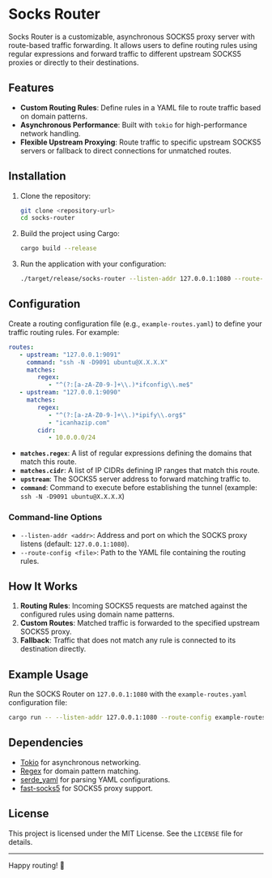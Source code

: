 # Socks Router

Socks Router is a customizable, asynchronous SOCKS5 proxy server with route-based traffic forwarding. It allows users to define routing rules using regular expressions and forward traffic to different upstream SOCKS5 proxies or directly to their destinations.

## Features

- **Custom Routing Rules**: Define rules in a YAML file to route traffic based on domain patterns.
- **Asynchronous Performance**: Built with `tokio` for high-performance network handling.
- **Flexible Upstream Proxying**: Route traffic to specific upstream SOCKS5 servers or fallback to direct connections for unmatched routes.

## Installation

1. Clone the repository:
   ```bash
   git clone <repository-url>
   cd socks-router
   ```

2. Build the project using Cargo:
   ```bash
   cargo build --release
   ```

3. Run the application with your configuration:
   ```bash
   ./target/release/socks-router --listen-addr 127.0.0.1:1080 --route-config example-routes.yaml
   ```

## Configuration

Create a routing configuration file (e.g., `example-routes.yaml`) to define your traffic routing rules. For example:

```yaml
routes:
   - upstream: "127.0.0.1:9091"
     command: "ssh -N -D9091 ubuntu@X.X.X.X"
     matches:
        regex:
           - "^(?:[a-zA-Z0-9-]+\\.)*ifconfig\\.me$"
   - upstream: "127.0.0.1:9090"
     matches:
        regex:
           - "^(?:[a-zA-Z0-9-]+\\.)*ipify\\.org$"
           - "icanhazip.com"
        cidr:
           - 10.0.0.0/24
```

- **`matches.regex`**: A list of regular expressions defining the domains that match this route.
- **`matches.cidr`**: A list of IP CIDRs defining IP ranges that match this route.
- **`upstream`**: The SOCKS5 server address to forward matching traffic to.
- **`command`**: Command to execute before establishing the tunnel (example: `ssh -N -D9091 ubuntu@X.X.X.X`)

### Command-line Options

- `--listen-addr <addr>`: Address and port on which the SOCKS proxy listens (default: `127.0.0.1:1080`).
- `--route-config <file>`: Path to the YAML file containing the routing rules.

## How It Works

1. **Routing Rules**: Incoming SOCKS5 requests are matched against the configured rules using domain name patterns.
2. **Custom Routes**: Matched traffic is forwarded to the specified upstream SOCKS5 proxy.
3. **Fallback**: Traffic that does not match any rule is connected to its destination directly.

## Example Usage

Run the SOCKS Router on `127.0.0.1:1080` with the `example-routes.yaml` configuration file:

```bash
cargo run -- --listen-addr 127.0.0.1:1080 --route-config example-routes.yaml
```

## Dependencies

- [Tokio](https://tokio.rs/) for asynchronous networking.
- [Regex](https://docs.rs/regex/) for domain pattern matching.
- [serde_yaml](https://docs.rs/serde_yaml/) for parsing YAML configurations.
- [fast-socks5](https://docs.rs/fast-socks5/) for SOCKS5 proxy support.

## License

This project is licensed under the MIT License. See the `LICENSE` file for details.

---

Happy routing! 🚀